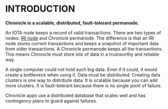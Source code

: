 # INTRODUCTION

**Chronicle is a scalable, distributed, fault-tolerant permanode.**

An IOTA node keeps a record of valid transactions.  There are two types of nodes:  [IRI node](https://docs.iota.org/docs/iri/0.1/introduction/overview) and Chronicle permanode.  The difference is that an IRI node stores current transactions and keeps a snapshot of important data from older transactions.  A Chronicle permanode keeps all the transactions.   This means Chronicle must store lots of data in a trustworthy and reliable way.

A single computer could not hold such big data.  Even if it could, it would create a bottleneck when using it.  Data must be  distributed.  Creating data clusters is one way to distribute data.  It is scalable because you can add more clusters.  It is fault-tolerant because there is no single point of failure.  

Chronicle apps use a distributed database that scales well and has contingency plans to guard against failures.
